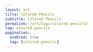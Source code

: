 ```yaml
---
layout: art
title: Colored Pencils
subtitle: Colored Pencils.
permalink: /art/tags/colored-pencils/
tag: colored-pencils
pagination:
  enabled: true
  tag: [colored-pencils]
---
```


